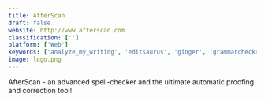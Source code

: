 ```yaml
---
title: AfterScan
draft: false 
website: http://www.afterscan.com
classification: ['']
platform: ['Web']
keywords: ['analyze_my_writing', 'editsaurus', 'ginger', 'grammarchecker.net', 'grammarly', 'prowritingaid', 'refly_editor', 'slick_write', 'spellcheckplus', 'stylewriter', 'typely', 'virtualwritingtutor', 'writefull']
image: logo.png
---
```

AfterScan - an advanced spell-checker and the ultimate automatic proofing and correction tool!
